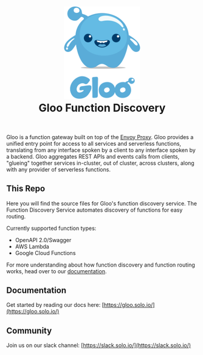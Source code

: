 
<h1 align="center">
    <img src="Gloo-01.png" alt="Gloo" width="200" height="242">
  <br>
  Gloo Function Discovery
</h1>


<h4 align="center"></h4>
<BR>

Gloo is a function gateway built on top of the [Envoy Proxy](https://www.Envoyproxy.io). Gloo provides a unified entry point
for access to all services and serverless functions, translating from any interface spoken by a client to any interface
spoken by a backend. Gloo aggregates REST APIs and events calls from clients, "glueing" together services in-cluster, 
out of cluster, across clusters, along with any provider of serverless functions.

This Repo 
----
Here you will find the source files for Gloo's function discovery service. The Function Discovery Service automates 
discovery of functions for easy routing.

Currently supported function types:

- OpenAPI 2.0/Swagger
- AWS Lambda
- Google Cloud Functions

For more understanding about how function discovery and function routing works, head over to
our [documentation](https://gloo.solo.io).

Documentation
-----

Get started by reading our docs here: [https://gloo.solo.io/](https://gloo.solo.io/)

Community
-----
Join us on our slack channel: [https://slack.solo.io/](https://slack.solo.io/)
